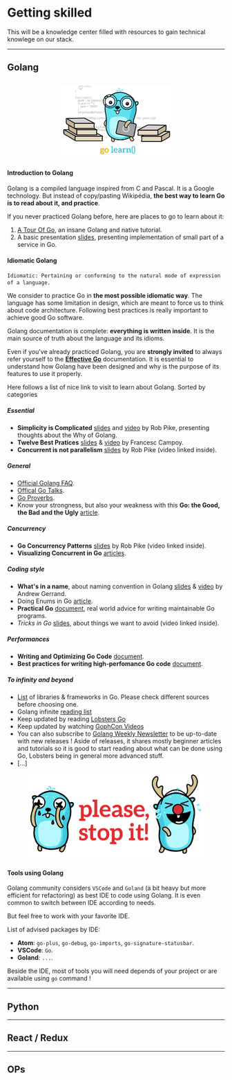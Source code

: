 # Getting skilled

This will be a knowledge center filled with resources to gain technical knowlege on our stack.

_________

## Golang

<div style="text-align:center;margin-bottom:30px;margin-top:30px"><img src="./resources/gophers/1-01.png" height="160"></div>


#### Introduction to Golang

Golang is a compiled language inspired from C and Pascal. It is a Google technology.
But instead of copy/pasting Wikipédia, **the best way to learn Go is to read about it, and practice**.

If you never practiced Golang before, here are places to go to learn about it:
1. [A Tour Of Go](https://tour.golang.org/welcome), an insane Golang and native tutorial.
2. A basic presentation [slides](https://talks.golang.org/2012/tutorial.slide), presenting implementation of small part of a service in Go.

#### Idiomatic Golang

    Idiomatic: Pertaining or conforming to the natural mode of expression of a language.

We consider to practice Go in **the most possible idiomatic way**.
The language has some limitation in design, which are meant to force us to think about code architecture. Following best practices is really important to achieve good Go software.

Golang documentation is complete: **everything is written inside**. It is the main source of truth about the language and its idioms.

Even if you've already practiced Golang, you are **strongly invited** to always refer yourself to the **[Effective Go](https://golang.org/doc/effective_go.html)** documentation.
It is essential to understand how Golang have been designed and why is the purpose of its features to use it properly.

Here follows a list of nice link to visit to learn about Golang. Sorted by categories

##### Essential
- **Simplicity is Complicated** [slides](https://talks.golang.org/2015/simplicity-is-complicated.slide) and [video](https://www.youtube.com/watch?v=rFejpH_tAHM) by Rob Pike, presenting thoughts about the Why of Golang.
- **Twelve Best Pratices** [slides](https://talks.golang.org/2013/bestpractices.slide) & [video](https://www.youtube.com/watch?v=8D3Vmm1BGoY) by Francesc Campoy.
- **Concurrent is not parallelism** [slides](https://talks.golang.org/2012/waza.slide) by Rob Pike (video linked inside).

##### General
- [Official Golang FAQ](https://golang.org/doc/faq).
- [Offical Go Talks](https://talks.golang.org).
- [Go Proverbs](https://go-proverbs.github.io/).
- Know your strongness, but also your weakness with this **Go: the Good, the Bad and the Ugly** [article](https://bluxte.net/musings/2018/04/10/go-good-bad-ugly/).

##### Concurrency
- **Go Concurrency Patterns** [slides](https://talks.golang.org/2012/concurrency.slide) by Rob Pike (video linked inside).
- **Visualizing Concurrent in Go** [articles](https://divan.dev/posts/go_concurrency_visualize/).

##### Coding style
- **What's in a name**, about naming convention in Golang [slides](https://talks.golang.org/2014/names.slide) & [video](https://www.youtube.com/watch?v=sFUSP8Au_PE) by Andrew Gerrand.
- Doing Enums in Go [article](https://blog.learngoprogramming.com/golang-const-type-enums-iota-bc4befd096d3).
- **Practical Go** [document](https://dave.cheney.net/practical-go/presentations/qcon-china.html), real world advice for writing maintainable Go programs.
- *Tricks in Go* [slides](https://talks.golang.org/2015/tricks.slide), about things we want to avoid (video linked inside).

##### Performances
- **Writing and Optimizing Go Code** [document](https://github.com/dgryski/go-perfbook/blob/master/performance.md).
- **Best practices for writing high-perfomance Go code** [document](https://github.com/dgryski/go-perfbook).

##### To infinity and beyond
- [List](https://awesome-go.com/) of libraries & frameworks in Go. Please check different sources before choosing one.
- Golang infinite [reading list](https://github.com/enocom/gopher-reading-list)
- Keep updated by reading [Lobsters Go](https://lobste.rs/t/go)
- Keep updated by watching [GophCon Videos](https://www.youtube.com/channel/UCx9QVEApa5BKLw9r8cnOFEA/videos)
- You can also subscribe to [Golang Weekly Newsletter](https://golangweekly.com/) to be up-to-date with new releases ! Aside of releases, it shares mostly beginner articles and tutorials so it is good to start reading about what can be done using Go, Lobsters being in general more advanced stuff.
- [...]
<div style="text-align:center"><img src="./resources/gophers/1-06.png" height="200"></div>

#### Tools using Golang

Golang community considers `VSCode` and `Goland` (a bit heavy but more efficient for refactoring) as best IDE to code using Golang. It is even common to switch between IDE according to needs.

But feel free to work with your favorite IDE.

List of advised packages by IDE:
- **Atom**: `go-plus`, `go-debug`, `go-imports`, `go-signature-statusbar`.
- **VSCode**: `Go`.
- **Goland**: `...`.

Beside the IDE, most of tools you will need depends of your project or are available using `go` command !

_________

## Python
_________
## React / Redux
_________
## OPs
